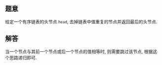 ## 题意

给定一个有序链表的头节点 `head`, 去掉链表中值重复的节点并返回最后的头节点.

## 解答

当一个节点与其前一个节点或后一个节点的值相等时, 则需要跳过该节点, 根据这个思路递归即可.